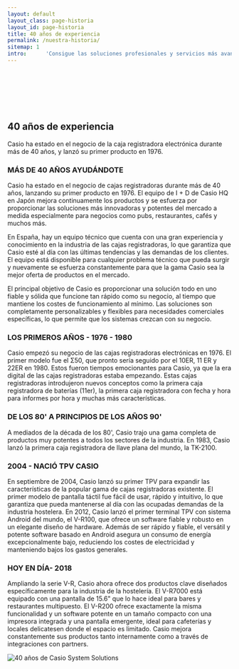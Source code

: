```yaml
---
layout: default
layout_class: page-historia   
layout_id: page-historia   
title: 40 años de experiencia
permalink: /nuestra-historia/
sitemap: 1
intro:      'Consigue las soluciones profesionales y servicios más avanzados. Resolveremos tus cuestiones de forma personalizada. '
---
```

<br/><br/><br/><br/><br>
<!-- Our history banner Section -->
<section id="nuestra-historia" class="history-section g-pt-70 g-pb-20" >
	<div class="container">
		<div class="row">
			<div class="col-lg-6 col-lg-offset-0 col-md-10 col-md-offset-1 col-xs-12 col-2xs-12">
        <h2 class="g-mb-10">
        	40 años de experiencia
      	</h2>
				<p class="lead g-mb-30">Casio ha estado en el negocio de la caja registradora electrónica durante más de 40 años, y lanzó su primer producto en 1976.</p>
			</div>
		</div>
	</div>
</section>
<section  class="g-pt-40 g-pb-70 history-text">
	<div class="container">
		<div class="row">
			<div class="col-md-7 col-lg-7 col-sm-6  col-xs-12">
				<h3>MÁS DE 40 AÑOS AYUDÁNDOTE</h3>
				<p>Casio ha estado en el negocio de cajas registradoras durante más de 40 años, lanzando su primer producto en 1976. El equipo de I + D de Casio HQ en Japón mejora continuamente los productos y se esfuerza por proporcionar las soluciones más innovadoras y potentes del mercado a medida especialmente para negocios como pubs, restaurantes, cafés y muchos más.</p>
				<p>En España, hay un equipo técnico que cuenta con una gran experiencia y conocimiento en la industria de las cajas registradoras, lo que garantiza que Casio esté al día con las últimas tendencias y las demandas de los clientes. El equipo está disponible para cualquier problema técnico que pueda surgir y nuevamente se esfuerza constantemente para que la gama Casio sea la mejor oferta de productos en el mercado.</p>
				<p>El principal objetivo de Casio es proporcionar una solución todo en uno fiable y sólida que funcione tan rápido como su negocio, al tiempo que mantiene los costes de funcionamiento al mínimo. Las soluciones son completamente personalizables y flexibles para necesidades comerciales específicas, lo que permite que los sistemas crezcan con su negocio.</p>
				<h3>LOS PRIMEROS AÑOS - 1976 - 1980</h3>
				<p>Casio empezó su negocio de las cajas registradoras electrónicas en 1976. El primer modelo fue el Σ50, que pronto sería seguido por el 10ER, 11 ER y 22ER en 1980. Estos fueron tiempos emocionantes para Casio, ya que la era digital de las cajas registradoras estaba empezando. Estas cajas registradoras introdujeron nuevos conceptos como la primera caja registradora de baterías (11er), la primera caja registradora con fecha y hora para informes por hora y muchas más características.</p>
				<h3>DE LOS 80' A PRINCIPIOS DE LOS AÑOS 90'</h3>
				<p>A mediados de la década de los 80', Casio trajo una gama completa de productos muy potentes a todos los sectores de la industria. En 1983, Casio lanzó la primera caja registradora de llave plana del mundo, la TK-2100.</p>
				<h3>2004 - NACIÓ TPV CASIO</h3>
				<p>En septiembre de 2004, Casio lanzó su primer TPV para expandir las características de la popular gama de cajas registradoras existente. El primer modelo de pantalla táctil fue fácil de usar, rápido y intuitivo, lo que garantiza que pueda mantenerse al día con las ocupadas demandas de la industria hostelera. En 2012, Casio lanzó el primer terminal TPV con sistema Android del mundo, el V-R100, que ofrece un software fiable y robusto en un elegante diseño de hardware. Además de ser rápido y fiable, el versátil y potente software basado en Android asegura un consumo de energía excepcionalmente bajo, reduciendo los costes de electricidad y manteniendo bajos los gastos generales.</p>
				<h3>HOY EN DÍA- 2018</h3>
				<p>Ampliando la serie V-R, Casio ahora ofrece dos productos clave diseñados específicamente para la industria de la hostelería. El V-R7000 está equipado con una pantalla de 15.6" que lo hace ideal para bares y restaurantes multipuesto. El V-R200 ofrece exactamente la misma funcionalidad y un software potente en un tamaño compacto con una impresora integrada y una pantalla emergente, ideal para cafeterías y locales delicatesen donde el espacio es limitado. Casio mejora constantemente sus productos tanto internamente como a través de integraciones con partners.</p>
			</div>
			<div class="col-md-5 col-md-offset-0 col-lg-5 col-lg-offset-0 col-sm-6 col-xs-12">
				<img src="{{ '/' | prepend: site.data.global.url }}media/assets/image4.png" alt="40 años de Casio System Solutions" class="img-responsive " />						
			</div>		
		</div>		
	</div>
</section>
<!-- /Our history banner Section -->